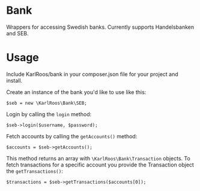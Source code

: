 Bank
====

Wrappers for accessing Swedish banks. Currently supports Handelsbanken and SEB.

Usage
====

Include KarlRoos/bank in your composer.json file for your project and install.

Create an instance of the bank you'd like to use like this:

    $seb = new \KarlRoos\Bank\SEB;

Login by calling the `login` method:

    $seb->login($username, $password);

Fetch accounts by calling the `getAccounts()` method:

    $accounts = $seb->getAccounts();

This method returns an array with `\KarlRoos\Bank\Transaction` objects. To fetch transactions for a specific account you provide the Transaction object the `getTransactions()`:

    $transactions = $seb->getTransactions($accounts[0]);